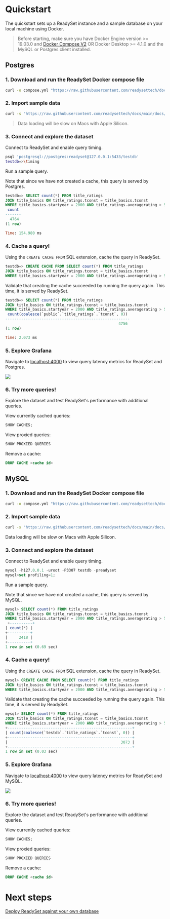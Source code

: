# Quickstart 

The quickstart sets up a ReadySet instance and a sample database on your local machine using Docker.

> Before starting, make sure you have Docker Engine version >= 19.03.0​ and [Docker Compose V2](https://docs.docker.com/compose/install/) OR Docker Desktop >= 4.1.0 and the MySQL or Postgres client installed.

## Postgres

### 1. Download and run the ReadySet Docker compose file

```sh
curl -o compose.yml "https://raw.githubusercontent.com/readysettech/docs/main/docs/assets/compose.postgres.yml" && RS_PORT=5433 RS_GRAFANA_PORT=4000 docker compose up -d
```

### 2. Import sample data

```sh
curl -s "https://raw.githubusercontent.com/readysettech/docs/main/docs/assets/imdb-postgres.sql" | psql 'postgresql://postgres:readyset@127.0.0.1:5433/testdb'
```
> Data loading will be slow on Macs with Apple Silicon.

### 3. Connect and explore the dataset

Connect to ReadySet and enable query timing.

```sh
psql 'postgresql://postgres:readyset@127.0.0.1:5433/testdb'
testdb=>\timing
```

Run a sample query.

Note that since we have not created a cache, this query is served by Postgres.

```sql
testdb=> SELECT count(*) FROM title_ratings
JOIN title_basics ON title_ratings.tconst = title_basics.tconst
WHERE title_basics.startyear = 2000 AND title_ratings.averagerating > 5;
 count
-------
  4764
(1 row)

Time: 154.980 ms
```

### 4. Cache a query!

Using the `CREATE CACHE FROM` SQL extension, cache the query in ReadySet.

```sql
testdb=> CREATE CACHE FROM SELECT count(*) FROM title_ratings
JOIN title_basics ON title_ratings.tconst = title_basics.tconst
WHERE title_basics.startyear = 2000 AND title_ratings.averagerating > 5;
```

Validate that creating the cache succeeded by running the query again.  This time, it is served by ReadySet.

```sql
testdb=> SELECT count(*) FROM title_ratings
JOIN title_basics ON title_ratings.tconst = title_basics.tconst
WHERE title_basics.startyear = 2000 AND title_ratings.averagerating > 5;
 count(coalesce(`public`.`title_ratings`.`tconst`, 0))
-------------------------------------------------------
                                                  4756
(1 row)

Time: 2.073 ms
```

### 5. Explore Grafana

Navigate to [localhost:4000](localhost:4000) to view query latency metrics for ReadySet and Postgres.

![](files/undefined)

### 6. Try more queries!

Explore the dataset and test ReadySet's performance with additional queries.

View currently cached queries:

```sql
SHOW CACHES;
```

View proxied queries:

```sql
SHOW PROXIED QUERIES
```

Remove a cache:

```sql
DROP CACHE <cache id>
```
## MySQL

### 1. Download and run the ReadySet Docker compose file

```sh
curl -o compose.yml "https://raw.githubusercontent.com/readysettech/docs/main/docs/assets/compose.mysql.yml" && RS_PORT=3307 RS_GRAFANA_PORT=4000 docker compose up -d
```

### 2. Import sample data

```sh
curl -s "https://raw.githubusercontent.com/readysettech/docs/main/docs/assets/imdb-mysql.sql" | mysql -h127.0.0.1 -uroot -P3307 testdb -preadyset
```

Data loading will be slow on Macs with Apple Silicon.

### 3. Connect and explore the dataset

Connect to ReadySet and enable query timing.

```sql
mysql -h127.0.0.1 -uroot -P3307 testdb -preadyset
mysql>set profiling=1;
```

Run a sample query.

Note that since we have not created a cache, this query is served by MySQL.

```sql
mysql> SELECT count(*) FROM title_ratings
JOIN title_basics ON title_ratings.tconst = title_basics.tconst
WHERE title_basics.startyear = 2000 AND title_ratings.averagerating > 5;
 +----------+
| count(*) |
+----------+
|     2418 |
+----------+
1 row in set (0.69 sec)
```

### 4. Cache a query!

Using the `CREATE CACHE FROM` SQL extension, cache the query in ReadySet.

```sql
mysql> CREATE CACHE FROM SELECT count(*) FROM title_ratings
JOIN title_basics ON title_ratings.tconst = title_basics.tconst
WHERE title_basics.startyear = 2000 AND title_ratings.averagerating > 5;
```

Validate that creating the cache succeeded by running the query again.  This time, it is served by ReadySet.

```sql
mysql> SELECT count(*) FROM title_ratings
JOIN title_basics ON title_ratings.tconst = title_basics.tconst
WHERE title_basics.startyear = 2000 AND title_ratings.averagerating > 5;
+-------------------------------------------------------+
| count(coalesce(`testdb`.`title_ratings`.`tconst`, 0)) |
+-------------------------------------------------------+
|                                                  3073 |
+-------------------------------------------------------+
1 row in set (0.03 sec)
```

### 5. Explore Grafana

Navigate to [localhost:4000](localhost:4000) to view query latency metrics for ReadySet and MySQL.

![](files/undefined)

### 6. Try more queries!

Explore the dataset and test ReadySet's performance with additional queries.

View currently cached queries:

```sql
SHOW CACHES;
```

View proxied queries:

```sql
SHOW PROXIED QUERIES
```

Remove a cache:

```sql
DROP CACHE <cache id>
```

# Next steps

[Deploy ReadySet against your own database](/deploy/configure-your-database)